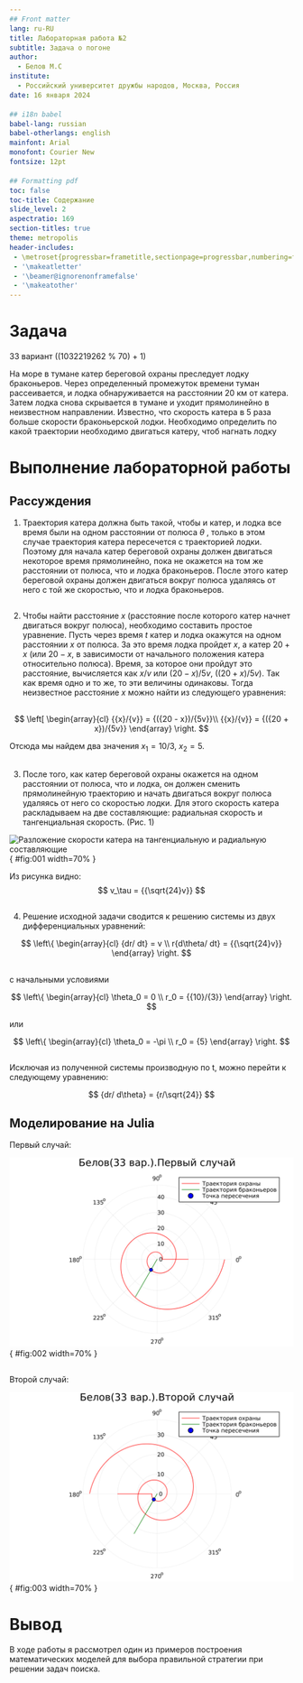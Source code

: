 ```yaml
---
## Front matter
lang: ru-RU
title: Лабораторная работа №2
subtitle: Задача о погоне
author:
  - Белов М.С
institute:
  - Российский университет дружбы народов, Москва, Россия
date: 16 января 2024

## i18n babel
babel-lang: russian
babel-otherlangs: english
mainfont: Arial
monofont: Courier New
fontsize: 12pt

## Formatting pdf
toc: false
toc-title: Содержание
slide_level: 2
aspectratio: 169
section-titles: true
theme: metropolis
header-includes:
 - \metroset{progressbar=frametitle,sectionpage=progressbar,numbering=fraction}
 - '\makeatletter'
 - '\beamer@ignorenonframefalse'
 - '\makeatother'
---
```


# Задача

33 вариант ((1032219262 % 70) + 1)

На море в тумане катер береговой охраны преследует лодку браконьеров.
Через определенный промежуток времени туман рассеивается, и лодка
обнаруживается на расстоянии 20 км от катера. Затем лодка снова скрывается в
тумане и уходит прямолинейно в неизвестном направлении. Известно, что скорость
катера в 5 раза больше скорости браконьерской лодки.
Необходимо определить по какой траектории необходимо двигаться катеру,
чтоб нагнать лодку

# Выполнение лабораторной работы

## Рассуждения

1. Траектория катера должна быть такой, чтобы и катер, и лодка все время
были на одном расстоянии от полюса $\theta$
, только в этом случае траектория
катера пересечется с траекторией лодки.
Поэтому для начала катер береговой охраны должен двигаться некоторое
время прямолинейно, пока не окажется на том же расстоянии от полюса, что
и лодка браконьеров. После этого катер береговой охраны должен двигаться
вокруг полюса удаляясь от него с той же скоростью, что и лодка
браконьеров.

##

2. Чтобы найти расстояние
$x$ (расстояние после которого катер начнет
двигаться вокруг полюса), необходимо составить простое уравнение. Пусть
через время $t$ катер и лодка окажутся на одном расстоянии $x$
от полюса. За это время лодка пройдет $x$, а катер $20 + x$ (или $20 - x$, в зависимости от начального положения катера относительно полюса). Время, за которое они пройдут это расстояние, вычисляется как $x / v$ или (${20 - x})/{5v}$, ((${20 + x})/{5v}$). Так как время одно и то же, то эти величины одинаковы. Тогда неизвестное расстояние $x$ можно найти из следующего уравнения:

##

$$ \left[ \begin{array}{cl}
{{x}/{v}} = {({20 - x})/{5v}}\\
{{x}/{v}} = {({20 + x})/{5v}}
\end{array} \right. $$

Отсюда мы найдем два значения $x_1=10/3$, $x_2=5$.

##

3. После того, как катер береговой охраны окажется на одном расстоянии от
полюса, что и лодка, он должен сменить прямолинейную траекторию и
начать двигаться вокруг полюса удаляясь от него со скоростью лодки. Для этого скорость катера раскладываем на две составляющие: радиальная скорость и тангенциальная скорость. (Рис. 1)

![Разложение скорости катера на тангенциальную и радиальную
составляющие](image/graph.png){ #fig:001 width=70% }

Из рисунка видно: 
$$ v_\tau = {{\sqrt{24}v}} $$

##

4. Решение исходной задачи сводится к решению системы из двух
дифференциальных уравнений:

$$ \left\{ \begin{array}{cl}
{dr/ dt} = v \\
r{d\theta/ dt} = {{\sqrt{24}v}}
\end{array} \right. $$

##

с начальными условиями 

$$ \left\{ \begin{array}{cl}
\theta_0 = 0 \\
r_0 = {{10}/{3}}
\end{array} \right. $$

или

$$ \left\{ \begin{array}{cl}
\theta_0 = -\pi \\
r_0 = {5}
\end{array} \right. $$

##

Исключая из полученной системы производную по t, можно перейти к следующему уравнению:

$$ {dr/ d\theta} = {r/\sqrt{24}} $$

## Моделирование на Julia

Первый случай:

![Первый случай](image/lab2_1.png){ #fig:002 width=70% }

##

Второй случай:

![Второй случай](image/lab2_2.png){ #fig:003 width=70% }


# Вывод

В ходе работы я рассмотрел один из примеров построения математических моделей для выбора правильной стратегии при решении задач поиска.

